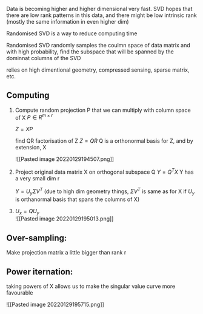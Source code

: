 Data is becoming higher and higher dimensional very fast.
SVD hopes that there are low rank patterns in this data, and there might be low intrinsic rank (mostly the same information in even higher dim)

Randomised SVD is a way to reduce computing time

Randomised SVD randomly samples the coulmn space of data matrix and with high probability, find the subspace that will be spanned by the dominnat columns of the SVD

relies on high dimentional geometry, compressed sensing, sparse matrix, etc.

## Computing
1. Compute random projection P that we can multiply with column space of X
	$P \in R^{m\times r}$

	$Z = XP$

	find QR factorisation of Z
	$Z = QR$
		Q is a orthonormal basis for Z, and by extension, X

	![[Pasted image 20220129194507.png]]

2. Project original data matrix X on orthogonal subspace Q
	$Y = Q^{T}X$
	Y has a very small dim r

	$Y = U_{y}\Sigma V^T$ 
	(due to high dim geometry things, $\Sigma V^T$ is same as for X if $U_{y}$ is orthanormal basis that spans the columns of X)

3. $U_{x}= QU_{y}$	 
![[Pasted image 20220129195013.png]]


## Over-sampling:
Make projection matrix a little bigger than rank r

## Power iternation:
taking powers of X allows us to make the singular value curve more favourable 

![[Pasted image 20220129195715.png]]

